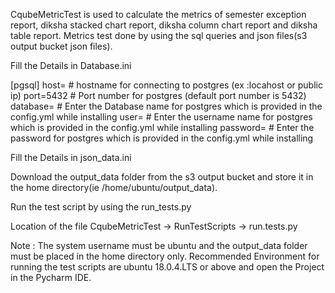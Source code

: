 CqubeMetricTest is used to calculate the metrics of semester exception report, diksha stacked chart report, diksha column chart report and diksha table report.
Metrics test done by using the sql queries and json files(s3 output bucket json files).

Fill the Details in Database.ini

[pgsql] 
host= # hostname for connecting to postgres (ex :locahost or public ip) 
port=5432 # Port number for postgres (default port number is 5432)
database= # Enter the Database name for postgres which is provided in the config.yml while installing 
user= # Enter the username name for postgres which is provided in the config.yml while installing 
password= # Enter the password for postgres which is provided in the config.yml while installing

Fill the Details in json_data.ini

Download the output_data folder from the s3 output bucket and store it in the home directory(ie /home/ubuntu/output_data).


Run the test script by using the run_tests.py

Location of the file CqubeMetricTest -> RunTestScripts -> run.tests.py

Note : 
The system username must be ubuntu and the output_data folder must be placed in the home directory only.
Recommended Environment for running the test scripts are ubuntu 18.0.4.LTS or above and open the Project in the Pycharm IDE.
